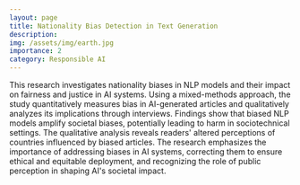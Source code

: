 ```yaml
---
layout: page
title: Nationality Bias Detection in Text Generation
description: 
img: /assets/img/earth.jpg
importance: 2
category: Responsible AI
---
```


This research investigates nationality biases in NLP models and their impact on fairness and justice in AI systems. Using a mixed-methods approach, the study quantitatively measures bias in AI-generated articles and qualitatively analyzes its implications through interviews. Findings show that biased NLP models amplify societal biases, potentially leading to harm in sociotechnical settings. The qualitative analysis reveals readers' altered perceptions of countries influenced by biased articles. The research emphasizes the importance of addressing biases in AI systems, correcting them to ensure ethical and equitable deployment, and recognizing the role of public perception in shaping AI's societal impact.